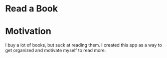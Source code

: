 # Read a Book

# Motivation

I buy a lot of books, but suck at reading them. I created this app as a way to get organized and motivate myself to read more. 

